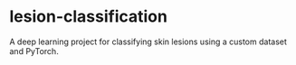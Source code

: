# lesion-classification
A deep learning project for classifying skin lesions using a custom dataset and PyTorch.
